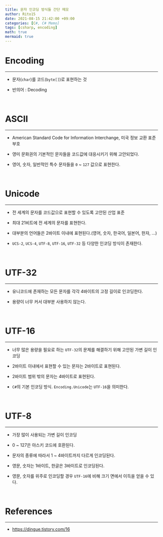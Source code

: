 ```yaml
---
title: 문자 인코딩 방식들 간단 메모
author: Rito15
date: 2021-08-15 21:42:00 +09:00
categories: [C#, C# Memo]
tags: [csharp, encoding]
math: true
mermaid: true
---
```


# Encoding
---

- 문자(`char`)를 코드(`byte[]`)로 표현하는 것

- 반의어 : Decoding

<br>


# ASCII
---

- American Standard Code for Information Interchange, 미국 정보 교환 표준 부호

- 영미 문화권의 기본적인 문자들을 코드값에 대응시키기 위해 고안되었다.

- 영어, 숫자, 일반적인 특수 문자들을 `0` ~ `127` 값으로 표현한다.

<br>


# Unicode
---

- 전 세계의 문자를 코드값으로 표현할 수 있도록 고안된 산업 표준

- 최대 21비트에 전 세계의 문자를 표현한다.

- 대부분의 언어들은 2바이트 이내에 표현된다.(영어, 숫자, 한국어, 일본어, 한자, ...)

- `UCS-2`, `UCS-4`, `UTF-8`, `UTF-16`, `UTF-32` 등 다양한 인코딩 방식이 존재한다.

<br>


# UTF-32
---

- 유니코드에 존재하는 모든 문자를 각각 4바이트의 고정 길이로 인코딩한다.

- 용량이 너무 커서 대부분 사용하지 않는다.

<br>


# UTF-16
---

- 너무 많은 용량을 필요로 하는 `UTF-32`의 문제를 해결하기 위해 고안된 가변 길이 인코딩

- 2바이트 이내에서 표현할 수 있는 문자는 2바이트로 표현된다.

- 2바이트 범위 밖의 문자는 4바이트로 표현된다.

- `C#`의 기본 인코딩 방식. `Encoding.Unicode`는 `UTF-16`을 의미한다.

<br>


# UTF-8
---

- 가장 많이 사용되는 가변 길이 인코딩

- 0 ~ 127은 아스키 코드에 호환된다.

- 문자의 종류에 따라서 1 ~ 4바이트까지 다르게 인코딩된다.

- 영문, 숫자는 1바이트, 한글은 3바이트로 인코딩된다.

- 영문, 숫자를 위주로 인코딩할 경우 `UTF-16`에 비해 크기 면에서 이득을 얻을 수 있다.

<br>






# References
---
- <https://dingue.tistory.com/16>


